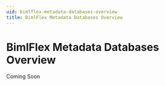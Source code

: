 ```yaml
---
uid: bimlflex-metadata-databases-overview
title: BimlFlex Metadata Databases Overview
---
```

# BimlFlex Metadata Databases Overview

Coming Soon